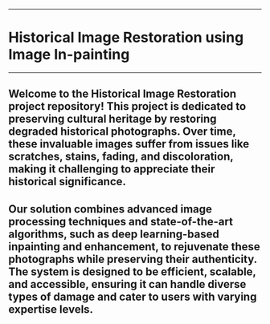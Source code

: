 ___
# Historical Image Restoration using Image In-painting
___

## Welcome to the Historical Image Restoration project repository! This project is dedicated to preserving cultural heritage by restoring degraded historical photographs. Over time, these invaluable images suffer from issues like scratches, stains, fading, and discoloration, making it challenging to appreciate their historical significance.

## Our solution combines advanced image processing techniques and state-of-the-art algorithms, such as deep learning-based inpainting and enhancement, to rejuvenate these photographs while preserving their authenticity. The system is designed to be efficient, scalable, and accessible, ensuring it can handle diverse types of damage and cater to users with varying expertise levels.

